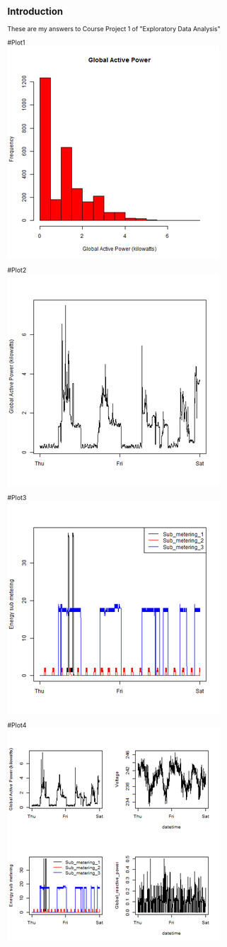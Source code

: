 ## Introduction

These are my answers to Course Project 1 of "Exploratory Data Analysis" 

#Plot1
![plot1](plot1.png)

#Plot2
![plot2](plot2.png)

#Plot3
![plot3](plot3.png)

#Plot4
![plot4](plot4.png)